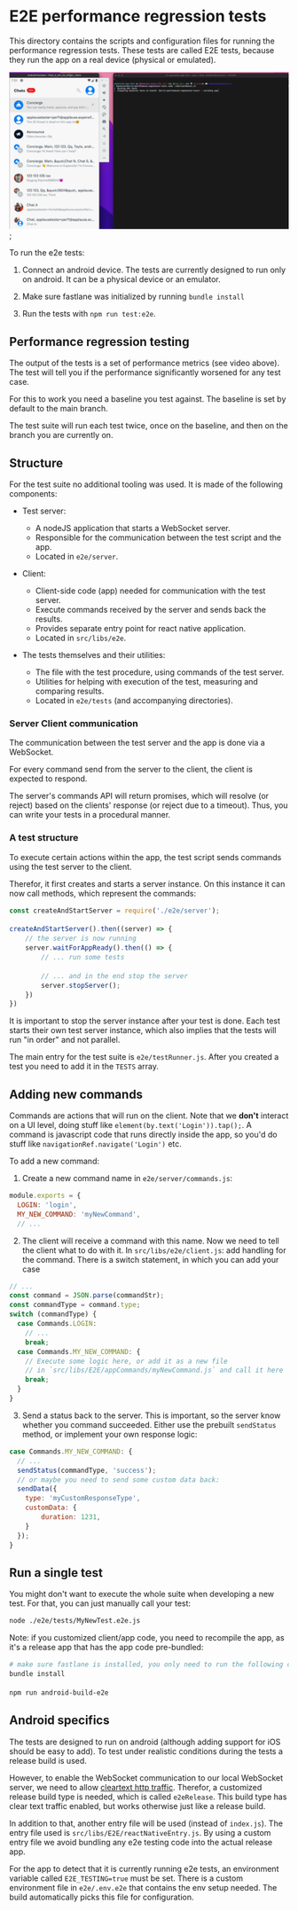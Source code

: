 # E2E performance regression tests

This directory contains the scripts and configuration files for running the
performance regression tests. These tests are called E2E tests, because they
run the app on a real device (physical or emulated).

![Example of a e2e test run](./example.gif);

To run the e2e tests:

 1. Connect an android device. The tests are currently designed to run only on android. It can be
    a physical device or an emulator.

 2. Make sure fastlane was initialized by running `bundle install` 

 3. Run the tests with `npm run test:e2e`.

## Performance regression testing

The output of the tests is a set of performance metrics (see video above).
The test will tell you if the performance significantly worsened for any test case.

For this to work you need a baseline you test against. The baseline is set by default
to the main branch.

The test suite will run each test twice, once on the baseline, and then on the branch
you are currently on.

## Structure

For the test suite no additional tooling was used. It is made of the following
components:

- Test server:
  - A nodeJS application that starts a WebSocket server.
  - Responsible for the communication between the test script and the app.
  - Located in `e2e/server`.

- Client:
  - Client-side code (app) needed for communication with the test server.
  - Execute commands received by the server and sends back the results.
  - Provides separate entry point for react native application.
  - Located in `src/libs/e2e`.

- The tests themselves and their utilities:
  - The file with the test procedure, using commands of the test server.
  - Utilities for helping with execution of the test, measuring and comparing results.
  - Located in `e2e/tests` (and accompanying directories).

### Server Client communication

The communication between the test server and the app is done via a WebSocket.

For every command send from the server to the client, the client is expected to respond.

The server's commands API will return promises, which will resolve (or reject) based on the 
clients' response (or reject due to a timeout). Thus, you can write your tests in a procedural
manner.

### A test structure

To execute certain actions within the app, the test script sends commands using the test server to the client.

Therefor, it first creates and starts a server instance. On this instance it can now call methods, which represent
the commands:

```js
const createAndStartServer = require('./e2e/server');

createAndStartServer().then((server) => {
    // the server is now running
    server.waitForAppReady().then(() => {
        // ... run some tests
        
        // ... and in the end stop the server
        server.stopServer();
    })
})
```

It is important to stop the server instance after your test is done. Each test starts their own
test server instance, which also implies that the tests will run "in order" and not parallel.

The main entry for the test suite is `e2e/testRunner.js`. After you created a test you need to add it
in the `TESTS` array.

## Adding new commands

Commands are actions that will run on the client. Note that we **don't** interact on a UI level, doing stuff like
`element(by.text('Login')).tap();`. A command is javascript code that runs directly inside the app, so you'd do stuff
like `navigationRef.navigate('Login')` etc.

To add a new command:

1. Create a new command name in `e2e/server/commands.js`:
```js
module.exports = {
  LOGIN: 'login',
  MY_NEW_COMMAND: 'myNewCommand',
  // ...
```

2. The client will receive a command with this name. Now we need to tell the client what to do with it. In `src/libs/e2e/client.js`:
add handling for the command. There is a switch statement, in which you can add your case
```js
// ...
const command = JSON.parse(commandStr);
const commandType = command.type;
switch (commandType) {
  case Commands.LOGIN:
    // ...
    break;
  case Commands.MY_NEW_COMMAND: {
    // Execute some logic here, or add it as a new file 
    // in `src/libs/E2E/appCommands/myNewCommand.js` and call it here
    break;
  }
}
```

3. Send a status back to the server. This is important, so the server know whether you command succeeded. Either use the
prebuilt `sendStatus` method, or implement your own response logic:
```js
case Commands.MY_NEW_COMMAND: {
  // ...
  sendStatus(commandType, 'success');
  // or maybe you need to send some custom data back:
  sendData({
    type: 'myCustomResponseType',
    customData: {
        duration: 1231,
    }
  });
}
```

## Run a single test

You might don't want to execute the whole suite when developing a new test. For that, you can just manually call your test:

```bash
node ./e2e/tests/MyNewTest.e2e.js
```

Note: if you customized client/app code, you need to recompile the app, as it's a release app that has the app code
pre-bundled:

```bash
# make sure fastlane is installed, you only need to run the following command once:
bundle install

npm run android-build-e2e
```

## Android specifics

The tests are designed to run on android (although adding support for iOS should be easy to add).
To test under realistic conditions during the tests a release build is used.

However, to enable the WebSocket communication to our local WebSocket server, we need to allow
[cleartext http traffic](https://developer.android.com/training/articles/security-config#CleartextTrafficPermitted).
Therefor, a customized release build type is needed, which is called `e2eRelease`. This build type has clear
text traffic enabled, but works otherwise just like a release build.

In addition to that, another entry file will be used (instead of `index.js`). The entry file used is
`src/libs/E2E/reactNativeEntry.js`. By using a custom entry file we avoid bundling any e2e testing code
into the actual release app.

For the app to detect that it is currently running e2e tests, an environment variable called `E2E_TESTING=true` must
be set. There is a custom environment file in `e2e/.env.e2e` that contains the env setup needed. The build automatically
picks this file for configuration.
